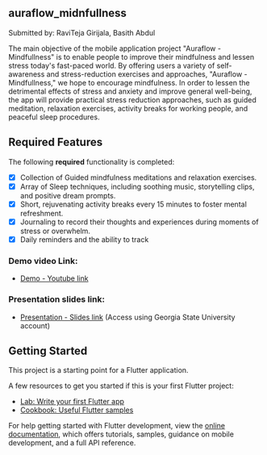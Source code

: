 ## auraflow_midnfullness

Submitted by: RaviTeja Girijala, Basith Abdul

The main objective of the mobile application project "Auraflow -Mindfullness" is to enable people to improve their mindfulness and lessen stress today's fast-paced world. By offering users a variety of self-awareness and stress-reduction exercises and approaches, "Auraflow -Mindfullness," we hope to encourage mindfulness. In order to lessen the detrimental effects of stress and anxiety and improve general well-being, the app will provide practical stress reduction approaches, such as guided meditation, relaxation exercises, activity breaks for working people, and peaceful sleep procedures.

## Required Features

The following **required** functionality is completed:

* [x] Collection of Guided mindfulness meditations and relaxation exercises. 
* [x] Array of Sleep techniques, including soothing music, storytelling clips, and positive dream prompts. 
* [x] Short, rejuvenating activity breaks every 15 minutes to foster mental refreshment. 
* [x] Journaling to record their thoughts and experiences during moments of stress or overwhelm. 
* [x] Daily reminders and the ability to track 

### Demo video Link:

- [Demo - Youtube link](https://youtu.be/pPwI4G-0i8c?si=SPzd8kQRVEIcnlYP)

### Presentation slides link:

- [Presentation - Slides link](https://studentgsu-my.sharepoint.com/:p:/g/personal/rgirijala1_student_gsu_edu/Ec-BZHwJKCZFgV4y_XaDxHIBx75oB6CUzA012ASXd5OEPw?e=1Qb1xN)
(Access using Georgia State University account)

## Getting Started

This project is a starting point for a Flutter application.

A few resources to get you started if this is your first Flutter project:

- [Lab: Write your first Flutter app](https://docs.flutter.dev/get-started/codelab)
- [Cookbook: Useful Flutter samples](https://docs.flutter.dev/cookbook)

For help getting started with Flutter development, view the
[online documentation](https://docs.flutter.dev/), which offers tutorials,
samples, guidance on mobile development, and a full API reference.
